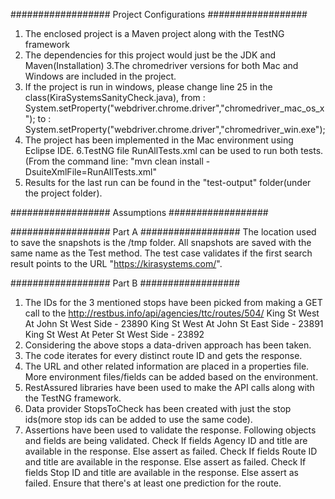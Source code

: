 ################## Project Configurations ##################
1. The enclosed project is a Maven project along with the TestNG framework
2. The dependencies for this project would just be the JDK and Maven(Installation)
3.The chromedriver versions for both Mac and Windows are included in the project.
4. If the project is run in windows, please change line 25 in the class(KiraSystemsSanityCheck.java), from : 
	System.setProperty("webdriver.chrome.driver","chromedriver_mac_os_x"); to :
	System.setProperty("webdriver.chrome.driver","chromedriver_win.exe");
5. The project has been implemented in the Mac environment using Eclipse IDE.
6.TestNG file RunAllTests.xml can be used to run both tests.(From the command line: "mvn clean install -DsuiteXmlFile=RunAllTests.xml"
7. Results for the last run can be found in the "test-output" folder(under the project folder).

################## Assumptions ##################

################## Part A ##################
The location used to save the snapshots is the /tmp folder.
All snapshots are saved with the same name as the Test method.
The test case validates if the first search result points to the URL "https://kirasystems.com/".

################## Part B ##################
1. The IDs for the 3 mentioned stops have been picked from making a GET call to the http://restbus.info/api/agencies/ttc/routes/504/ 
       King St West At John St West Side - 23890
       King St West At John St East Side - 23891
       King St West At Peter St West Side - 23892
2. Considering the above stops a data-driven approach has been taken.
3. The code iterates for every distinct route ID and gets the response.
4. The URL and other related information are placed in a properties file. More environment files/fields can be added based on the environment.
5. RestAssured libraries have been used to make the API calls along with the TestNG framework.
6. Data provider StopsToCheck has been created with just the stop ids(more stop ids can be added to use the same code).
7. Assertions have been used to validate the response. Following objects and fields are being validated.
	Check If fields Agency ID and title are available in the response. Else assert as failed.
	Check If fields Route ID and title are available in the response. Else assert as failed.
	Check If fields Stop ID and title are available in the response. Else assert as failed.
	Ensure that there's at least one prediction for the route.
